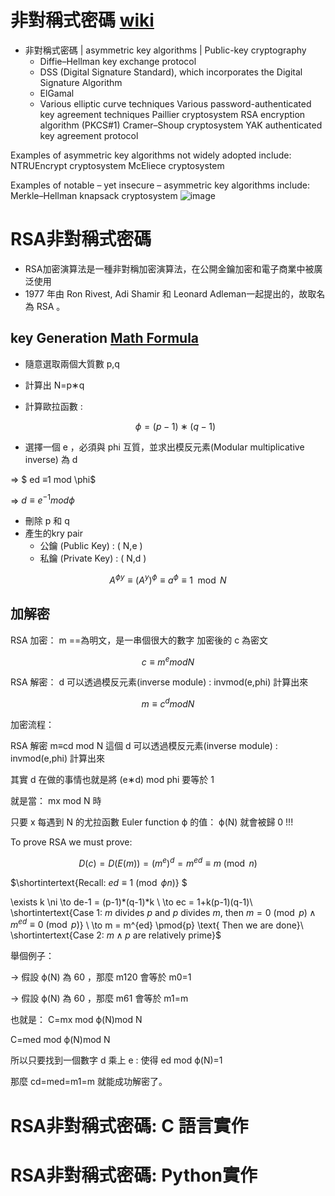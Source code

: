 # 非對稱式密碼 [wiki](https://en.wikipedia.org/wiki/Public-key_cryptography)
- 非對稱式密碼 | asymmetric key algorithms | Public-key cryptography
  - Diffie–Hellman key exchange protocol
  - DSS (Digital Signature Standard), which incorporates the Digital Signature Algorithm
  - ElGamal
  - Various elliptic curve techniques
Various password-authenticated key agreement techniques
Paillier cryptosystem
RSA encryption algorithm (PKCS#1)
Cramer–Shoup cryptosystem
YAK authenticated key agreement protocol

Examples of asymmetric key algorithms not widely adopted include:
NTRUEncrypt cryptosystem
McEliece cryptosystem

Examples of notable – yet insecure – asymmetric key algorithms include:
Merkle–Hellman knapsack cryptosystem
![image](https://github.com/user-attachments/assets/3a51ed28-951c-491e-988a-a2acb91ace28)

# RSA非對稱式密碼
- RSA加密演算法是一種非對稱加密演算法，在公開金鑰加密和電子商業中被廣泛使用
- 1977 年由 Ron Rivest, Adi Shamir 和 Leonard Adleman一起提出的，故取名為 RSA 。

## key Generation [Math Formula](https://www.luogu.com.cn/article/1gxob6zc)
- 隨意選取兩個大質數 p,q
- 計算出 N=p∗q
- 計算歐拉函數 :

  $$ \phi =(p−1)∗(q−1)$$

- 選擇一個 e ，必須與 phi 互質，並求出模反元素(Modular multiplicative inverse) 為 d

⇒  $ ed ≡1 mod \phi$

⇒  $d ≡e^{−1} mod \phi$

- 刪除  p 和 q
- 產生的kry pair
  - 公鑰 (Public Key) : ( N,e )
  - 私鑰 (Private Key) : ( N,d )

$$
A^{\phi y} \equiv (A^y)^{\phi} 
\equiv a^{\phi} \equiv 1 \mod N
$$

## 加解密

RSA 加密：  m ==為明文，是一串個很大的數字  加密後的 c 為密文

$$ c≡ m^{e} mod N $$

RSA 解密：  d 可以透過模反元素(inverse module) : invmod(e,phi) 計算出來

$$ m≡ c^{d} mod N $$


加密流程：



RSA 解密
m≡cd mod N
這個 d
 可以透過模反元素(inverse module) : invmod(e,phi) 計算出來

其實 d
 在做的事情也就是將 (e∗d) mod phi
 要等於 1

就是當： mx mod N
 時

只要 x
 每遇到 N
 的尤拉函數 Euler function ϕ
 的值： ϕ(N)
 就會被歸 0
 !!!


To prove RSA we must prove: 

$$ D(c) = D(E(m)) = (m^e)^d = m^{ed} \equiv m \pmod{n}$$

$\shortintertext{Recall: $ed \equiv 1 \pmod{\phi{n}}$}  $

\exists k \ni \to de-1 = (p-1)*(q-1)*k \\
\to ec = 1+k(p-1)(q-1)\\
\shortintertext{Case 1: $m$ divides $p$ and $p$ divides $m$, then $m = 0 \pmod{p} \land m^{ed} \equiv 0 \pmod{p}$} \\
\to m = m^{ed} \pmod{p} \text{ Then we are done}\\
\shortintertext{Case 2: $m \land p$ are relatively prime}$

舉個例子：

→
 假設 ϕ(N)
 為 60
，那麼 m120
 會等於 m0=1

→
 假設 ϕ(N)
 為 60
，那麼 m61
 會等於 m1=m


也就是： C=mx mod ϕ(N)mod N

C=med mod ϕ(N)mod N

所以只要找到一個數字 d
 乘上 e
 : 使得 ed mod ϕ(N)=1

那麼 cd=med=m1=m
 就能成功解密了。
# RSA非對稱式密碼: C 語言實作
# RSA非對稱式密碼: Python實作
